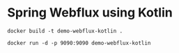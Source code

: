 # Spring Webflux using Kotlin


```
docker build -t demo-webflux-kotlin .

docker run -d -p 9090:9090 demo-webflux-kotlin
```